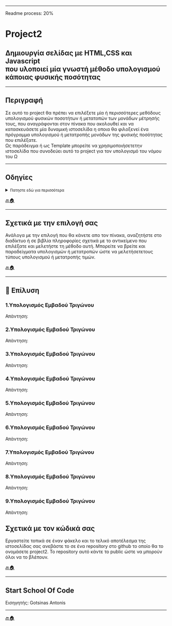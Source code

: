 --------------------------------------------------------------------------------------------------------------
Readme process: 20%

# Project2 #
## Δημιουργία σελίδας με HTML,CSS και Javascript <br/> που υλοποιεί μία γνωστή μέθοδο υπολογισμού κάποιας φυσικής ποσότητας ##


----------------------------------------------------------------------------------------------------------------

## Περιγραφή ## 

Σε αυτό το project θα πρέπει να επιλέξετε μία ή περισσότερες μεθόδους υπολογισμού φυσικών ποσοτήτων ή μετατοπών των μονάδων μέτρησής τους, 
που αναγράφονται στον πίνακα που ακολουθεί και να κατασκευάσετε μία δυναμική ιστοσελίδα η οποια θα φιλοξενεί ένα πρόγραμμα υπολογισμού ή μετατροπής 
μονάδων της φυσικής ποσότητας που επιλέξατε.<br/>
Ως παράδειγμα ή ως Template μπορείτε να χρησιμοποιήσετετην ιστοσελίδα που συνοδεύει αυτό το project για  τον υπολογισμό του νόμου του Ω

----------------------------------------------------------------------------------------------------------------

## Οδηγίες ##

<details>
<summary> <small>Πατηστε εδώ για περισσότερα</small></summary>

1. Για την φυσική ποσότητα που θα επιλέξετε πρέπει να δημιουργήσετε ένα αρχείο javascript με  κατάληξη .js <br/>
και  μέσα  σε  αυτό να  υλοποιήσετε  μία  συνάρτηση υπολογισμού ή μετατροπής μονάδωναυτής της φυσικής ποσότητας<br/>
η οποία θα δέχεται παραμέτρους γνωστών μεταβλητών και θα επιστρέφει το αποτέλεσμα του υπολογισμού ή της μετατροπής. <br/>
Το όνομα του αρχείου είναι δική σας επιλογή.

2. Για το αρχείο που περιέχει τις συναρτήσεις να δημιουργήσετε ένα αρχείο κειμένου ή άλλης μορφής της επιλογής σας <br/>
μέσα στο οποίο θα γράψετε ένα reference της συνάρτησης  ή  των  συναρτήσεων  που  υλοποιήσατε  μέσα  στο  αρχείο js. <br/>
Χρησιμοποιήστε το αρχείο OhmsReference.txt που συνοδεύει το παράδειγμα με το νόμο του Ωμ <br/>
για να πάρετε μία ιδέα πως πρεπει να δημιουργήσετε αυτό το reference.<br/>

3. Η ιστοσελίδασας που θα φιλοξενήσει το πρόγραμμα υπολογισμού της φυσικής ποσότητας πουεπιλέξατε θα πρέπει να έχει ένα γραφικό περιβάλλον διεπαφής 
με το χρήστη μέσω του οποίου αυτός θα μπορεί να εισαγάγει τις γνωστές τιμές των παραμέτρων που θα λάβουν μέρος στη συνάρτηση υπολογισμού ή μετατροπής 
και με το πάτημα κάποιου πλήκτρου να εκτελείται ο υπολογισμός και το αποτέλεσμα να εμφανίζεται σε κάποιο στοιχείο της επιλογής σας.<br/> 
Πάρτε ως παράδειγμα τη σελίδα index.htmlπουσυνοδεύει το παράδειγμα με το νόμο του Ωμ.<br/>
***ΜΗΝ ΞΕΧΑΣΕΤΕ*** να γράψετε ένα μικρό κομμάτι θεωρίας που σχετίζεται με τους τύπους και τις τεχνικές που χρησιμοποιήσατε.

4. Η μορφοποίηση cssκαι ο σχηματισμός της σελίδας σας είναι καθαρά δική σας επιλογή απλά προσπαθήστε να κάνετε τη σελίδα σας όσο πιο λειτουργική και ευπαρουσίαστη μπορείτε.


| α/α | Πίνακας επιλογής μεθόδων υπολογισμού φυσικών ποσοτήτων  | Εφαρμογή |
| :--- | :---: | :---: |
| 1 | Υπολογισμός Εμβαδού Τριγώνου | [script1.js](#script1) |
| 2 | Υπολογισμός Εμβαδού επιφάνειας κύκλου | [script2.js](#script2) |
| 3 | Υπολογισμός Εμβαδού Τετράπλευρου | [script3.js](#script3) |
| 4 | Υπολογισμός Εμβαδού ορθογωνίου παραλληλογράμμου | [script4.js](#script4) |
| 5 | Υπολογισμός Εμβαδού ορθογωνίου Τριγώνου | [script5.js](#script5) |
| 6 | Υπολογισμός Εμβαδού Ρόμβου | [script6.js](#script6) |
| 7 | Μετατροπή μονάδων μέτρησης θερμοκρασίας από Κελσίου -Κελβιν -Φαρεναϊτ | [script7.js](#script7) |
| 8 | Υπολογισμός απόστασης δύο σημείων στο καρτεσιανό επίπεδο (2 διαστάσεις) | [script8.js](#script8) |
| 9 | Υπολογισμός διακρίνουσας | [script9.js](#script9) |
| 10 | Μετατροπές μονάδων μέτρησηςταχύτητας | [script10.js](#script10) |
| 11 | Υπολογισμός Συχνότητας απο περίοδο και αντίστροφα | [script11.js](#script1) |
| 12 | Υπολογισμός περιόδου απλού εκκρεμούς | [script12.js](#script12) |
| 13 | Υπολογισμός μέσης ταχύτητας | [script13.js](#script13) |
| 14 | Υπολογισμός ταχύτητας στην ευθύγραμμη ομαλή κίνηση | [script14.js](#script14) |
| 15 | Υπολογισμός όγκου παραλληλεπίπεδου | [script15.js](#script15) |
| 16 | Υπολογισμός όγκου υγρού σε ορθογώνια δεξαμενή | [script16.js](#script16) |
| 17 | Μετατροπές μονάδων μέτρησης απόστασης nm, μm, mm, cm, m, kmκ.α. | [script17.js](#script17) |
| 18 | Μετατροπές μονάδων μέτρησης τάσης και έντασης του ρεύματος | [script18.js](#script18) |
| 19 | Υπολογισμός τόκων και τόκων υπερημερίας | [script19.js](#script19) |
| 20 | Υπολογισμός χρόνου που πέρασε μεταξύ δύο ημερομηνιών | [script20.js](#script20) |
| 21 | Υπολογισμός οικονομικών μεγεθών της επιλογής σας  | [script21.js](#script21) |
| 22 | Υπολογισμός ποσοστών  | [script22.js](#script1) |

#### Επιλέξτε το δικό σας υπολογισμό ή μετατροπή μονάδων που μπορεί να γνωρίζεται από τις σπουδές σας αλλιώς αναζητήστε στο διαδίκτυο διάφορα είδη υπολογισμών και μετατροπών που θα μπορούσατε να τα εφαρμόσετε σε αυτό το project


</details>




[🔙🏠](#project2)

----------------------------------------------------------------------------------------------------------------

## Σχετικά με την επιλογή σας ##

Ανάλογα με την επιλογή που θα κάνετε απο τον πίνακα, αναζητήστε στο διαδίκτυο ή σε βιβλία πληροφορίες σχετικά με το αντικείμενο που επιλέξατε 
και μελετήστε τη μέθοδο αυτή. Μπορείτε να βρείτε και παραδείγματα υπολογισμών ή μετατροπών ώστε να μελετήσετετους τύπους υπολογισμού ή μετατροπής τιμών.

[🔙🏠](#project2)

----------------------------------------------------------------------------------------------------------------

## 🧮 Επίλυση ##

### 1.Υπολογισμός Εμβαδού Τριγώνου ###

Απάντηση:



### 2.Υπολογισμός Εμβαδού Τριγώνου ###

Απάντηση:

### 3.Υπολογισμός Εμβαδού Τριγώνου ###

Απάντηση:

### 4.Υπολογισμός Εμβαδού Τριγώνου ###

Απάντηση:

### 5.Υπολογισμός Εμβαδού Τριγώνου ###

Απάντηση:

### 6.Υπολογισμός Εμβαδού Τριγώνου ###

Απάντηση:

### 7.Υπολογισμός Εμβαδού Τριγώνου ###

Απάντηση:

### 8.Υπολογισμός Εμβαδού Τριγώνου ###

Απάντηση:

### 9.Υπολογισμός Εμβαδού Τριγώνου ###

Απάντηση:

## Σχετικά με τον κώδικά σας ##

Εργαστείτε τοπικά σε έναν φάκελο και το τελικό αποτέλεσμα της ιστοσελίδας σας ανεβάστε το σε ένα repository στο github το οποίο θα το ονομάσετε project2.
Το repository αυτό κάντε το public ώστε να μπορούν όλοι να το βλέπουν.

[🔙🏠](#project2)

----------------------------------------------------------------------------------------------------------------

## Start School Of Code ##
Εισηγητής: Gotsinas Antonis

----------------------------------------------------------------------------------------------------------------

[🔙🏠](#project2)

